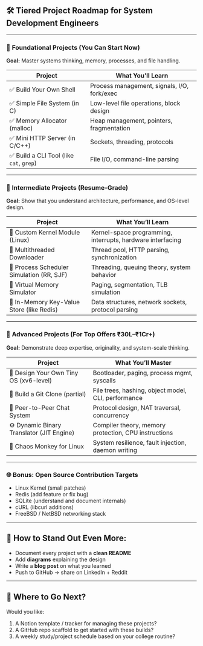 
## 🛠️ Tiered Project Roadmap for System Development Engineers

---

### 🌱 **Foundational Projects (You Can Start Now)**
**Goal:** Master systems thinking, memory, processes, and file handling.

| Project                        | What You’ll Learn                         |
|-------------------------------|--------------------------------------------|
| ✅ Build Your Own Shell        | Process management, signals, I/O, fork/exec |
| ✅ Simple File System (in C)   | Low-level file operations, block design    |
| ✅ Memory Allocator (malloc)   | Heap management, pointers, fragmentation   |
| ✅ Mini HTTP Server (in C/C++) | Sockets, threading, protocols              |
| ✅ Build a CLI Tool (like `cat`, `grep`) | File I/O, command-line parsing     |

---

### 🌿 **Intermediate Projects (Resume-Grade)**
**Goal:** Show that you understand architecture, performance, and OS-level design.

| Project                                 | What You’ll Learn                                       |
|----------------------------------------|----------------------------------------------------------|
| 🚀 Custom Kernel Module (Linux)         | Kernel-space programming, interrupts, hardware interfacing |
| 🚀 Multithreaded Downloader             | Thread pool, HTTP parsing, synchronization               |
| 🚀 Process Scheduler Simulation (RR, SJF)| Threading, queuing theory, system behavior               |
| 🚀 Virtual Memory Simulator             | Paging, segmentation, TLB simulation                     |
| 🚀 In-Memory Key-Value Store (like Redis)| Data structures, network sockets, protocol parsing       |

---

### 🌳 **Advanced Projects (For Top Offers ₹30L–₹1Cr+)**
**Goal:** Demonstrate deep expertise, originality, and system-scale thinking.

| Project                                  | What You’ll Master                                       |
|------------------------------------------|-----------------------------------------------------------|
| 🧠 Design Your Own Tiny OS (xv6-level)     | Bootloader, paging, process mgmt, syscalls                |
| 🔄 Build a Git Clone (partial)            | File trees, hashing, object model, CLI, performance       |
| 📡 Peer-to-Peer Chat System               | Protocol design, NAT traversal, concurrency               |
| ⚙️ Dynamic Binary Translator (JIT Engine) | Compiler theory, memory protection, CPU instructions      |
| 🧪 Chaos Monkey for Linux                 | System resilience, fault injection, daemon writing        |

---

### 🌐 Bonus: Open Source Contribution Targets

- Linux Kernel (small patches)
- Redis (add feature or fix bug)
- SQLite (understand and document internals)
- cURL (libcurl additions)
- FreeBSD / NetBSD networking stack

---

## 🚧 How to Stand Out Even More:
- Document every project with a **clean README**
- Add **diagrams** explaining the design
- Write a **blog post** on what you learned
- Push to GitHub → share on LinkedIn + Reddit

---

## 🧭 Where to Go Next?

Would you like:
1. A Notion template / tracker for managing these projects?
2. A GitHub repo scaffold to get started with these builds?
3. A weekly study/project schedule based on your college routine?

